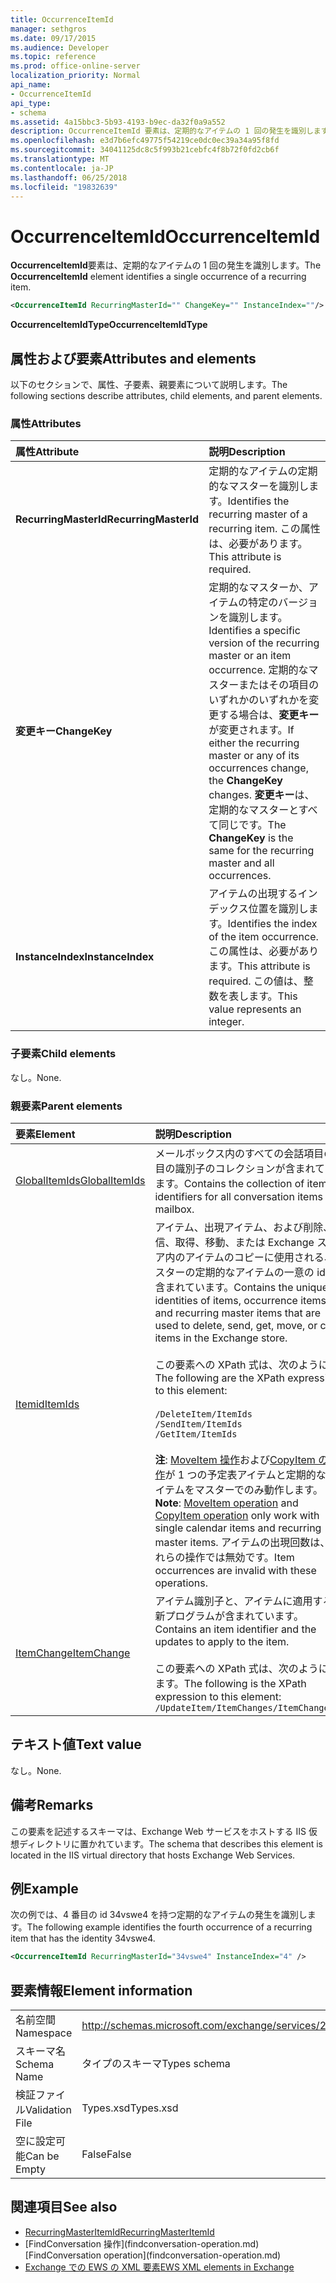 ```yaml
---
title: OccurrenceItemId
manager: sethgros
ms.date: 09/17/2015
ms.audience: Developer
ms.topic: reference
ms.prod: office-online-server
localization_priority: Normal
api_name:
- OccurrenceItemId
api_type:
- schema
ms.assetid: 4a15bbc3-5b93-4193-b9ec-da32f0a9a552
description: OccurrenceItemId 要素は、定期的なアイテムの 1 回の発生を識別します。
ms.openlocfilehash: e3d7b6efc49775f54219ce0dc0ec39a34a95f8fd
ms.sourcegitcommit: 34041125dc8c5f993b21cebfc4f8b72f0fd2cb6f
ms.translationtype: MT
ms.contentlocale: ja-JP
ms.lasthandoff: 06/25/2018
ms.locfileid: "19832639"
---
```

# <a name="occurrenceitemid"></a><span data-ttu-id="0fa83-103">OccurrenceItemId</span><span class="sxs-lookup"><span data-stu-id="0fa83-103">OccurrenceItemId</span></span>

<span data-ttu-id="0fa83-104">**OccurrenceItemId**要素は、定期的なアイテムの 1 回の発生を識別します。</span><span class="sxs-lookup"><span data-stu-id="0fa83-104">The **OccurrenceItemId** element identifies a single occurrence of a recurring item.</span></span> 
  
```XML
<OccurrenceItemId RecurringMasterId="" ChangeKey="" InstanceIndex=""/>
```

<span data-ttu-id="0fa83-105">**OccurrenceItemIdType**</span><span class="sxs-lookup"><span data-stu-id="0fa83-105">**OccurrenceItemIdType**</span></span>

## <a name="attributes-and-elements"></a><span data-ttu-id="0fa83-106">属性および要素</span><span class="sxs-lookup"><span data-stu-id="0fa83-106">Attributes and elements</span></span>

<span data-ttu-id="0fa83-107">以下のセクションで、属性、子要素、親要素について説明します。</span><span class="sxs-lookup"><span data-stu-id="0fa83-107">The following sections describe attributes, child elements, and parent elements.</span></span>
  
### <a name="attributes"></a><span data-ttu-id="0fa83-108">属性</span><span class="sxs-lookup"><span data-stu-id="0fa83-108">Attributes</span></span>

|<span data-ttu-id="0fa83-109">**属性**</span><span class="sxs-lookup"><span data-stu-id="0fa83-109">**Attribute**</span></span>|<span data-ttu-id="0fa83-110">**説明**</span><span class="sxs-lookup"><span data-stu-id="0fa83-110">**Description**</span></span>|
|:-----|:-----|
|<span data-ttu-id="0fa83-111">**RecurringMasterId**</span><span class="sxs-lookup"><span data-stu-id="0fa83-111">**RecurringMasterId**</span></span> <br/> |<span data-ttu-id="0fa83-112">定期的なアイテムの定期的なマスターを識別します。</span><span class="sxs-lookup"><span data-stu-id="0fa83-112">Identifies the recurring master of a recurring item.</span></span> <span data-ttu-id="0fa83-113">この属性は、必要があります。</span><span class="sxs-lookup"><span data-stu-id="0fa83-113">This attribute is required.</span></span>  <br/> |
|<span data-ttu-id="0fa83-114">**変更キー**</span><span class="sxs-lookup"><span data-stu-id="0fa83-114">**ChangeKey**</span></span> <br/> |<span data-ttu-id="0fa83-115">定期的なマスターか、アイテムの特定のバージョンを識別します。</span><span class="sxs-lookup"><span data-stu-id="0fa83-115">Identifies a specific version of the recurring master or an item occurrence.</span></span> <span data-ttu-id="0fa83-116">定期的なマスターまたはその項目のいずれかのいずれかを変更する場合は、**変更キー**が変更されます。</span><span class="sxs-lookup"><span data-stu-id="0fa83-116">If either the recurring master or any of its occurrences change, the **ChangeKey** changes.</span></span> <span data-ttu-id="0fa83-117">**変更キー**は、定期的なマスターとすべて同じです。</span><span class="sxs-lookup"><span data-stu-id="0fa83-117">The **ChangeKey** is the same for the recurring master and all occurrences.</span></span>  <br/> |
|<span data-ttu-id="0fa83-118">**InstanceIndex**</span><span class="sxs-lookup"><span data-stu-id="0fa83-118">**InstanceIndex**</span></span> <br/> |<span data-ttu-id="0fa83-119">アイテムの出現するインデックス位置を識別します。</span><span class="sxs-lookup"><span data-stu-id="0fa83-119">Identifies the index of the item occurrence.</span></span> <span data-ttu-id="0fa83-120">この属性は、必要があります。</span><span class="sxs-lookup"><span data-stu-id="0fa83-120">This attribute is required.</span></span> <span data-ttu-id="0fa83-121">この値は、整数を表します。</span><span class="sxs-lookup"><span data-stu-id="0fa83-121">This value represents an integer.</span></span>  <br/> |
   
### <a name="child-elements"></a><span data-ttu-id="0fa83-122">子要素</span><span class="sxs-lookup"><span data-stu-id="0fa83-122">Child elements</span></span>

<span data-ttu-id="0fa83-123">なし。</span><span class="sxs-lookup"><span data-stu-id="0fa83-123">None.</span></span>
  
### <a name="parent-elements"></a><span data-ttu-id="0fa83-124">親要素</span><span class="sxs-lookup"><span data-stu-id="0fa83-124">Parent elements</span></span>

|<span data-ttu-id="0fa83-125">**要素**</span><span class="sxs-lookup"><span data-stu-id="0fa83-125">**Element**</span></span>|<span data-ttu-id="0fa83-126">**説明**</span><span class="sxs-lookup"><span data-stu-id="0fa83-126">**Description**</span></span>|
|:-----|:-----|
|[<span data-ttu-id="0fa83-127">GlobalItemIds</span><span class="sxs-lookup"><span data-stu-id="0fa83-127">GlobalItemIds</span></span>](globalitemids.md) <br/> |<span data-ttu-id="0fa83-128">メールボックス内のすべての会話項目の項目の識別子のコレクションが含まれています。</span><span class="sxs-lookup"><span data-stu-id="0fa83-128">Contains the collection of item identifiers for all conversation items in a mailbox.</span></span>  <br/> |
|[<span data-ttu-id="0fa83-129">Itemid</span><span class="sxs-lookup"><span data-stu-id="0fa83-129">ItemIds</span></span>](itemids.md) <br/> | <span data-ttu-id="0fa83-130">アイテム、出現アイテム、および削除、送信、取得、移動、または Exchange ストア内のアイテムのコピーに使用される、マスターの定期的なアイテムの一意の id が含まれています。</span><span class="sxs-lookup"><span data-stu-id="0fa83-130">Contains the unique identities of items, occurrence items, and recurring master items that are used to delete, send, get, move, or copy items in the Exchange store.</span></span> <br/><br/><span data-ttu-id="0fa83-131">この要素への XPath 式は、次のように。</span><span class="sxs-lookup"><span data-stu-id="0fa83-131">The following are the XPath expressions to this element:</span></span> <br/><br/>  `/DeleteItem/ItemIds` <br/>  `/SendItem/ItemIds` <br/>  `/GetItem/ItemIds` <br/><br/><span data-ttu-id="0fa83-132">**注**: [MoveItem 操作](moveitem-operation.md)および[CopyItem の操作](copyitem-operation.md)が 1 つの予定表アイテムと定期的なアイテムをマスターでのみ動作します。</span><span class="sxs-lookup"><span data-stu-id="0fa83-132">**Note**:  [MoveItem operation](moveitem-operation.md) and [CopyItem operation](copyitem-operation.md) only work with single calendar items and recurring master items.</span></span> <span data-ttu-id="0fa83-133">アイテムの出現回数は、これらの操作では無効です。</span><span class="sxs-lookup"><span data-stu-id="0fa83-133">Item occurrences are invalid with these operations.</span></span>           |
|[<span data-ttu-id="0fa83-134">ItemChange</span><span class="sxs-lookup"><span data-stu-id="0fa83-134">ItemChange</span></span>](itemchange.md) <br/> |<span data-ttu-id="0fa83-135">アイテム識別子と、アイテムに適用する更新プログラムが含まれています。</span><span class="sxs-lookup"><span data-stu-id="0fa83-135">Contains an item identifier and the updates to apply to the item.</span></span><br/><br/> <span data-ttu-id="0fa83-136">この要素への XPath 式は、次のようにします。</span><span class="sxs-lookup"><span data-stu-id="0fa83-136">The following is the XPath expression to this element:</span></span>  <br/>  `/UpdateItem/ItemChanges/ItemChange[i]` <br/> |
   
## <a name="text-value"></a><span data-ttu-id="0fa83-137">テキスト値</span><span class="sxs-lookup"><span data-stu-id="0fa83-137">Text value</span></span>

<span data-ttu-id="0fa83-138">なし。</span><span class="sxs-lookup"><span data-stu-id="0fa83-138">None.</span></span>
  
## <a name="remarks"></a><span data-ttu-id="0fa83-139">備考</span><span class="sxs-lookup"><span data-stu-id="0fa83-139">Remarks</span></span>

<span data-ttu-id="0fa83-140">この要素を記述するスキーマは、Exchange Web サービスをホストする IIS 仮想ディレクトリに置かれています。</span><span class="sxs-lookup"><span data-stu-id="0fa83-140">The schema that describes this element is located in the IIS virtual directory that hosts Exchange Web Services.</span></span>
  
## <a name="example"></a><span data-ttu-id="0fa83-141">例</span><span class="sxs-lookup"><span data-stu-id="0fa83-141">Example</span></span>

<span data-ttu-id="0fa83-142">次の例では、4 番目の id 34vswe4 を持つ定期的なアイテムの発生を識別します。</span><span class="sxs-lookup"><span data-stu-id="0fa83-142">The following example identifies the fourth occurrence of a recurring item that has the identity 34vswe4.</span></span>
  
```XML
<OccurrenceItemId RecurringMasterId="34vswe4" InstanceIndex="4" />
```

## <a name="element-information"></a><span data-ttu-id="0fa83-143">要素情報</span><span class="sxs-lookup"><span data-stu-id="0fa83-143">Element information</span></span>

|||
|:-----|:-----|
|<span data-ttu-id="0fa83-144">名前空間</span><span class="sxs-lookup"><span data-stu-id="0fa83-144">Namespace</span></span>  <br/> |http://schemas.microsoft.com/exchange/services/2006/types  <br/> |
|<span data-ttu-id="0fa83-145">スキーマ名</span><span class="sxs-lookup"><span data-stu-id="0fa83-145">Schema Name</span></span>  <br/> |<span data-ttu-id="0fa83-146">タイプのスキーマ</span><span class="sxs-lookup"><span data-stu-id="0fa83-146">Types schema</span></span>  <br/> |
|<span data-ttu-id="0fa83-147">検証ファイル</span><span class="sxs-lookup"><span data-stu-id="0fa83-147">Validation File</span></span>  <br/> |<span data-ttu-id="0fa83-148">Types.xsd</span><span class="sxs-lookup"><span data-stu-id="0fa83-148">Types.xsd</span></span>  <br/> |
|<span data-ttu-id="0fa83-149">空に設定可能</span><span class="sxs-lookup"><span data-stu-id="0fa83-149">Can be Empty</span></span>  <br/> |<span data-ttu-id="0fa83-150">False</span><span class="sxs-lookup"><span data-stu-id="0fa83-150">False</span></span>  <br/> |
   
## <a name="see-also"></a><span data-ttu-id="0fa83-151">関連項目</span><span class="sxs-lookup"><span data-stu-id="0fa83-151">See also</span></span>

- [<span data-ttu-id="0fa83-152">RecurringMasterItemId</span><span class="sxs-lookup"><span data-stu-id="0fa83-152">RecurringMasterItemId</span></span>](recurringmasteritemid.md)
- <span data-ttu-id="0fa83-153">
  [FindConversation 操作](findconversation-operation.md)</span><span class="sxs-lookup"><span data-stu-id="0fa83-153">[FindConversation operation](findconversation-operation.md)</span></span>
- [<span data-ttu-id="0fa83-154">Exchange での EWS の XML 要素</span><span class="sxs-lookup"><span data-stu-id="0fa83-154">EWS XML elements in Exchange</span></span>](ews-xml-elements-in-exchange.md)

